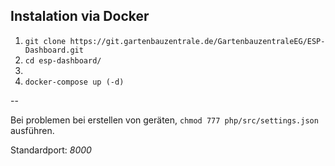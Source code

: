 ## Instalation via Docker

1. `git clone https://git.gartenbauzentrale.de/GartenbauzentraleEG/ESP-Dashboard.git`
2. `cd esp-dashboard/`
3. 
4. `docker-compose up (-d)`

--

Bei problemen bei erstellen von geräten, `chmod 777 php/src/settings.json` ausführen.

Standardport: *8000*